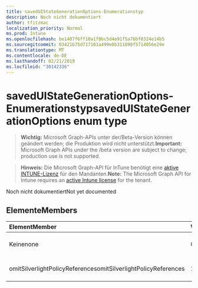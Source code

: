 ```yaml
---
title: savedUIStateGenerationOptions-Enumerationstyp
description: Noch nicht dokumentiert
author: tfitzmac
localization_priority: Normal
ms.prod: Intune
ms.openlocfilehash: be1407f6ff10a1f8bc5d4e91f5a76bf8324e14b5
ms.sourcegitcommit: 03421b75d717101a499e0b311890f5714056e29e
ms.translationtype: MT
ms.contentlocale: de-DE
ms.lasthandoff: 02/21/2019
ms.locfileid: "30142336"
---
```

# <a name="saveduistategenerationoptions-enum-type"></a><span data-ttu-id="21cac-103">savedUIStateGenerationOptions-Enumerationstyp</span><span class="sxs-lookup"><span data-stu-id="21cac-103">savedUIStateGenerationOptions enum type</span></span>

> <span data-ttu-id="21cac-104">**Wichtig:** Microsoft Graph-APIs unter der/Beta-Version können geändert werden; die Produktion wird nicht unterstützt.</span><span class="sxs-lookup"><span data-stu-id="21cac-104">**Important:** Microsoft Graph APIs under the /beta version are subject to change; production use is not supported.</span></span>

> <span data-ttu-id="21cac-105">**Hinweis:** Die Microsoft Graph-API für InTune benötigt eine [aktive INTUNE-Lizenz](https://go.microsoft.com/fwlink/?linkid=839381) für den Mandanten.</span><span class="sxs-lookup"><span data-stu-id="21cac-105">**Note:** The Microsoft Graph API for Intune requires an [active Intune license](https://go.microsoft.com/fwlink/?linkid=839381) for the tenant.</span></span>

<span data-ttu-id="21cac-106">Noch nicht dokumentiert</span><span class="sxs-lookup"><span data-stu-id="21cac-106">Not yet documented</span></span>

## <a name="members"></a><span data-ttu-id="21cac-107">Elemente</span><span class="sxs-lookup"><span data-stu-id="21cac-107">Members</span></span>
|<span data-ttu-id="21cac-108">Element</span><span class="sxs-lookup"><span data-stu-id="21cac-108">Member</span></span>|<span data-ttu-id="21cac-109">Wert</span><span class="sxs-lookup"><span data-stu-id="21cac-109">Value</span></span>|<span data-ttu-id="21cac-110">Beschreibung</span><span class="sxs-lookup"><span data-stu-id="21cac-110">Description</span></span>|
|:---|:---|:---|
|<span data-ttu-id="21cac-111">Keine</span><span class="sxs-lookup"><span data-stu-id="21cac-111">none</span></span>|<span data-ttu-id="21cac-112">0</span><span class="sxs-lookup"><span data-stu-id="21cac-112">0</span></span>|<span data-ttu-id="21cac-113">Noch nicht dokumentiert</span><span class="sxs-lookup"><span data-stu-id="21cac-113">Not yet documented</span></span>|
|<span data-ttu-id="21cac-114">omitSilverlightPolicyReferences</span><span class="sxs-lookup"><span data-stu-id="21cac-114">omitSilverlightPolicyReferences</span></span>|<span data-ttu-id="21cac-115">1</span><span class="sxs-lookup"><span data-stu-id="21cac-115">1</span></span>|<span data-ttu-id="21cac-116">Noch nicht dokumentiert</span><span class="sxs-lookup"><span data-stu-id="21cac-116">Not yet documented</span></span>|





